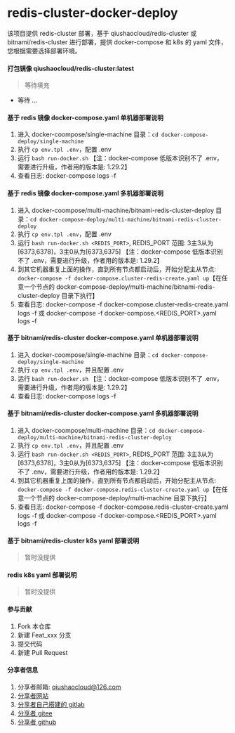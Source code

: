# redis-cluster-docker-deploy
该项目提供 redis-cluster 部署，基于 qiushaocloud/redis-cluster 或 bitnami/redis-cluster 进行部署，提供 docker-compose 和 k8s 的 yaml 文件，您根据需要选择部署环境。


#### 打包镜像 qiushaocloud/redis-cluster:latest
> 等待填充
* 等待 ...

#### 基于 redis 镜像 docker-compose.yaml 单机器部署说明
1.  进入 docker-coompose/single-machine 目录：`cd docker-compose-deploy/single-machine`
2.  执行 `cp env.tpl .env`，配置 .env
3.  运行 `bash run-docker.sh` 【注：docker-compose 低版本识别不了 .env，需要进行升级，作者用的版本是: 1.29.2】
4.  查看日志: docker-compose logs -f

#### 基于 redis 镜像 docker-compose.yaml 多机器部署说明
1.  进入 docker-coompose/multi-machine/bitnami-redis-cluster-deploy 目录：`cd docker-compose-deploy/multi-machine/bitnami-redis-cluster-deploy`
2.  执行 `cp env.tpl .env`，配置 .env
3.  运行 `bash run-docker.sh <REDIS_PORT>`, REDIS_PORT 范围: 3主3从为[6373,6378]，3主0从为[6373,6375] 【注：docker-compose 低版本识别不了 .env，需要进行升级，作者用的版本是: 1.29.2】
4.  到其它机器重复上面的操作，直到所有节点都启动后，开始分配主从节点: `docker-compose -f docker-compose.cluster-redis-create.yaml up`【在任意一个节点的 docker-compose-deploy/multi-machine/bitnami-redis-cluster-deploy 目录下执行】
5.  查看日志: docker-compose -f docker-compose.cluster-redis-create.yaml logs -f 或 docker-compose -f docker-compose.<REDIS_PORT>.yaml logs -f

#### 基于 bitnami/redis-cluster docker-compose.yaml 单机器部署说明
1.  进入 docker-coompose/single-machine 目录：`cd docker-compose-deploy/single-machine`
2.  执行 `cp env.tpl .env`，并且配置 .env
3.  运行 `bash run-docker.sh` 【注：docker-compose 低版本识别不了 .env，需要进行升级，作者用的版本是: 1.29.2】
4.  查看日志: docker-compose logs -f

#### 基于 bitnami/redis-cluster docker-compose.yaml 多机器部署说明
1.  进入 docker-coompose/multi-machine 目录：`cd docker-compose-deploy/multi-machine/bitnami-redis-cluster-deploy`
2.  执行 `cp env.tpl .env`，并且配置 .env
3.  运行 `bash run-docker.sh <REDIS_PORT>`, REDIS_PORT 范围: 3主3从为[6373,6378]，3主0从为[6373,6375] 【注：docker-compose 低版本识别不了 .env，需要进行升级，作者用的版本是: 1.29.2】
4.  到其它机器重复上面的操作，直到所有节点都启动后，开始分配主从节点: `docker-compose -f docker-compose.redis-cluster-create.yaml up`【在任意一个节点的 docker-compose-deploy/multi-machine 目录下执行】
5.  查看日志: docker-compose -f docker-compose.redis-cluster-create.yaml logs -f 或 docker-compose -f docker-compose.<REDIS_PORT>.yaml logs -f

#### 基于 bitnami/redis-cluster k8s yaml 部署说明
> 暂时没提供


#### redis k8s yaml 部署说明
> 暂时没提供


#### 参与贡献

1.  Fork 本仓库
2.  新建 Feat_xxx 分支
3.  提交代码
4.  新建 Pull Request


#### 分享者信息

1. 分享者邮箱: qiushaocloud@126.com
2. [分享者网站](https://www.qiushaocloud.top)
3. [分享者自己搭建的 gitlab](https://gitlab.qiushaocloud.top/qiushaocloud) 
3. [分享者 gitee](https://gitee.com/qiushaocloud/dashboard/projects) 
3. [分享者 github](https://github.com/qiushaocloud?tab=repositories) 
